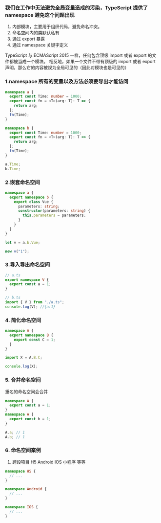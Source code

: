 ### 我们在工作中无法避免全局变量造成的污染，TypeScript 提供了 namespace 避免这个问题出现

1. 内部模块，主要用于组织代码，避免命名冲突。
2. 命名空间内的类默认私有
3. 通过 export 暴露
4. 通过 namespace 关键字定义

TypeScript 与 ECMAScript 2015 一样，任何包含顶级 import 或者 export 的文件都被当成一个模块。
相反地，如果一个文件不带有顶级的 import 或者 export 声明，那么它的内容被视为全局可见的（因此对模块也是可见的）

### 1.namespace 所有的变量以及方法必须要导出才能访问

```ts
namespace a {
  export const Time: number = 1000;
  export const fn = <T>(arg: T): T => {
    return arg;
  };
  fn(Time);
}

namespace b {
  export const Time: number = 1000;
  export const fn = <T>(arg: T): T => {
    return arg;
  };
  fn(Time);
}

a.Time;
b.Time;
```

### 2.嵌套命名空间

```ts
namespace a {
  export namespace b {
    export class Vue {
      parameters: string;
      constructor(parameters: string) {
        this.parameters = parameters;
      }
    }
  }
}

let v = a.b.Vue;

new v("1");
```

### 3.导入导出命名空间

```ts
// a.ts
export namespace V {
  export const a = 1;
}
```

```ts
// b.ts
import { V } from "./a.ts";
console.log(V); //{a:1}
```

### 4. 简化命名空间

```ts
namespace A {
  export namespace B {
    export const C = 1;
  }
}

import X = A.B.C;

console.log(X);
```

### 5. 合并命名空间

重名的命名空间会合并

```ts
namespace A {
  export const a = 1;
}
namespace A {
  export const b = 1;
}

A.a; // 1
A.b; // 1
```

### 6. 命名空间案例

1. 跨段项目 H5 Android IOS 小程序 等等

```ts
namespace H5 {
  // ...
}

namespace Android {
  // ...
}

namespace IOS {
  // ...
}
```
